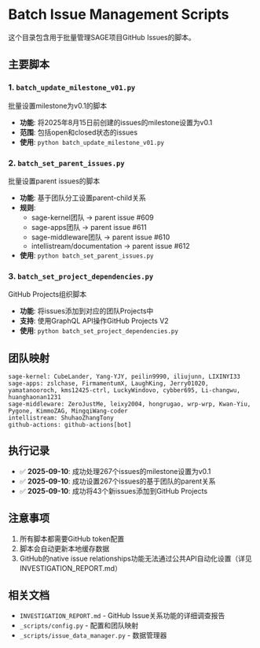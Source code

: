 # Batch Issue Management Scripts

这个目录包含用于批量管理SAGE项目GitHub Issues的脚本。

## 主要脚本

### 1. `batch_update_milestone_v01.py`
批量设置milestone为v0.1的脚本
- **功能**: 将2025年8月15日前创建的issues的milestone设置为v0.1
- **范围**: 包括open和closed状态的issues
- **使用**: `python batch_update_milestone_v01.py`

### 2. `batch_set_parent_issues.py`
批量设置parent issues的脚本
- **功能**: 基于团队分工设置parent-child关系
- **规则**: 
  - sage-kernel团队 → parent issue #609
  - sage-apps团队 → parent issue #611  
  - sage-middleware团队 → parent issue #610
  - intellistream/documentation → parent issue #612
- **使用**: `python batch_set_parent_issues.py`

### 3. `batch_set_project_dependencies.py`
GitHub Projects组织脚本
- **功能**: 将issues添加到对应的团队Projects中
- **支持**: 使用GraphQL API操作GitHub Projects V2
- **使用**: `python batch_set_project_dependencies.py`

## 团队映射

```
sage-kernel: CubeLander, Yang-YJY, peilin9990, iliujunn, LIXINYI33
sage-apps: zslchase, FirmamentumX, LaughKing, Jerry01020, yamatanooroch, kms12425-ctrl, LuckyWindovo, cybber695, Li-changwu, huanghaonan1231
sage-middleware: ZeroJustMe, leixy2004, hongrugao, wrp-wrp, Kwan-Yiu, Pygone, KimmoZAG, MingqiWang-coder
intellistream: ShuhaoZhangTony
github-actions: github-actions[bot]
```

## 执行记录

- ✅ **2025-09-10**: 成功处理267个issues的milestone设置为v0.1
- ✅ **2025-09-10**: 成功设置267个issues的基于团队的parent关系
- ✅ **2025-09-10**: 成功将43个新issues添加到GitHub Projects

## 注意事项

1. 所有脚本都需要GitHub token配置
2. 脚本会自动更新本地缓存数据
3. GitHub的native issue relationships功能无法通过公共API自动化设置（详见INVESTIGATION_REPORT.md）

## 相关文档

- `INVESTIGATION_REPORT.md` - GitHub Issue关系功能的详细调查报告
- `_scripts/config.py` - 配置和团队映射
- `_scripts/issue_data_manager.py` - 数据管理器

